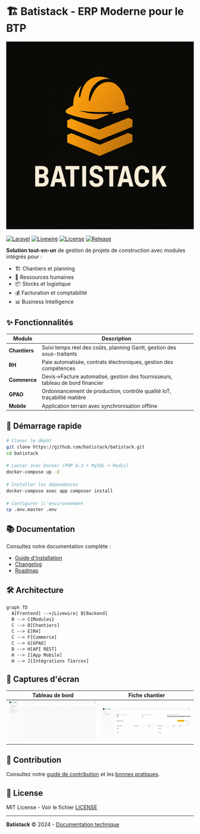 # 🏗️ Batistack - ERP Moderne pour le BTP

![Banner](.github/assets/banner.png)

[![Laravel](https://img.shields.io/badge/Laravel-FF2D20?style=for-the-badge&logo=laravel&logoColor=white)](https://laravel.com)
[![Livewire](https://img.shields.io/badge/Livewire-4B56BE?style=for-the-badge&logo=livewire&logoColor=white)](https://laravel-livewire.com)
[![License](https://img.shields.io/github/license/batistack/batistack?style=for-the-badge)](LICENSE)
[![Release](https://img.shields.io/github/v/release/batistack/batistack?style=for-the-badge)](https://github.com/batistack/batistack/releases)

**Solution tout-en-un** de gestion de projets de construction avec modules intégrés pour :
- 🏗️ Chantiers et planning
- 👥 Ressources humaines
- 📦 Stocks et logistique
- 💰 Facturation et comptabilité
- 📊 Business Intelligence

## ✨ Fonctionnalités

| Module | Description |
|--------|-------------|
| **Chantiers** | Suivi temps réel des coûts, planning Gantt, gestion des sous-traitants |
| **RH** | Paie automatisée, contrats électroniques, gestion des compétences |
| **Commerce** | Devis→Facture automatisé, gestion des fournisseurs, tableau de bord financier |
| **GPAO** | Ordonnancement de production, contrôle qualité IoT, traçabilité matière |
| **Mobile** | Application terrain avec synchronisation offline |

## 🚀 Démarrage rapide

```bash
# Cloner le dépôt
git clone https://github.com/batistack/batistack.git
cd batistack

# Lancer avec Docker (PHP 8.3 + MySQL + Redis)
docker-compose up -d

# Installer les dépendances
docker-compose exec app composer install

# Configurer l\'environnement
cp .env.master .env
```

## 📚 Documentation

Consultez notre documentation complète :
- [Guide d'installation](resources/docs/1.0/getting-started.md)
- [Changelog](CHANGELOG.md)
- [Roadmap](ROADMAP.md)

## 🛠️ Architecture

```mermaid
graph TD
  A[Frontend] -->|Livewire| B[Backend]
  B --> C{Modules}
  C --> D[Chantiers]
  C --> E[RH]
  C --> F[Commerce]
  C --> G[GPAO]
  B --> H[API REST]
  H --> I[App Mobile]
  H --> J[Intégrations Tierces]
```

## 📸 Captures d'écran

| Tableau de bord | Fiche chantier |
|-----------------|----------------|
| ![Dashboard](.github/screenshots/dashboard.png) | ![Chantier](.github/screenshots/chantier.png) |

## 🤝 Contribution

Consultez notre [guide de contribution](.github/CONTRIBUTING.md) et les [bonnes pratiques](.github/CODE_OF_CONDUCT.md).

## 📄 License

MIT License - Voir le fichier [LICENSE](LICENSE)

---

**Batistack** © 2024 - [Documentation technique](resources/docs/1.0/)
